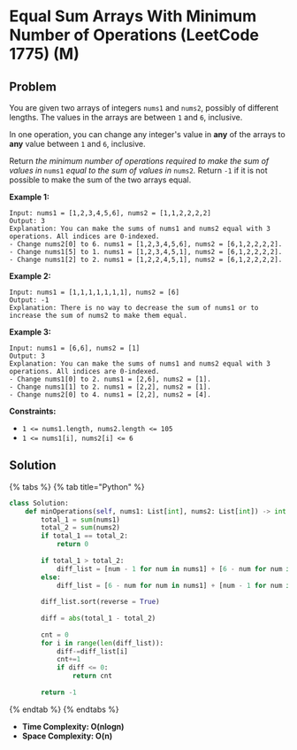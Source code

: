 # Equal Sum Arrays With Minimum Number of Operations \(LeetCode 1775\) \(M\)

## Problem

You are given two arrays of integers `nums1` and `nums2`, possibly of different lengths. The values in the arrays are between `1` and `6`, inclusive.

In one operation, you can change any integer's value in **any** of the arrays to **any** value between `1` and `6`, inclusive.

Return _the minimum number of operations required to make the sum of values in_ `nums1` _equal to the sum of values in_ `nums2`_._ Return `-1`​​​​​ if it is not possible to make the sum of the two arrays equal.

**Example 1:**

```text
Input: nums1 = [1,2,3,4,5,6], nums2 = [1,1,2,2,2,2]
Output: 3
Explanation: You can make the sums of nums1 and nums2 equal with 3 operations. All indices are 0-indexed.
- Change nums2[0] to 6. nums1 = [1,2,3,4,5,6], nums2 = [6,1,2,2,2,2].
- Change nums1[5] to 1. nums1 = [1,2,3,4,5,1], nums2 = [6,1,2,2,2,2].
- Change nums1[2] to 2. nums1 = [1,2,2,4,5,1], nums2 = [6,1,2,2,2,2].
```

**Example 2:**

```text
Input: nums1 = [1,1,1,1,1,1,1], nums2 = [6]
Output: -1
Explanation: There is no way to decrease the sum of nums1 or to increase the sum of nums2 to make them equal.
```

**Example 3:**

```text
Input: nums1 = [6,6], nums2 = [1]
Output: 3
Explanation: You can make the sums of nums1 and nums2 equal with 3 operations. All indices are 0-indexed. 
- Change nums1[0] to 2. nums1 = [2,6], nums2 = [1].
- Change nums1[1] to 2. nums1 = [2,2], nums2 = [1].
- Change nums2[0] to 4. nums1 = [2,2], nums2 = [4].
```

**Constraints:**

* `1 <= nums1.length, nums2.length <= 105`
* `1 <= nums1[i], nums2[i] <= 6`

## Solution

{% tabs %}
{% tab title="Python" %}
```python
class Solution:
    def minOperations(self, nums1: List[int], nums2: List[int]) -> int:
        total_1 = sum(nums1)
        total_2 = sum(nums2)
        if total_1 == total_2:
            return 0
    
        if total_1 > total_2:
            diff_list = [num - 1 for num in nums1] + [6 - num for num in nums2]
        else:
            diff_list = [6 - num for num in nums1] + [num - 1 for num in nums2]
        
        diff_list.sort(reverse = True)
        
        diff = abs(total_1 - total_2)
        
        cnt = 0
        for i in range(len(diff_list)):
            diff-=diff_list[i]
            cnt+=1
            if diff <= 0:
                return cnt
            
        return -1
```
{% endtab %}
{% endtabs %}

* **Time Complexity: O\(nlogn\)**
* **Space Complexity: O\(n\)**

